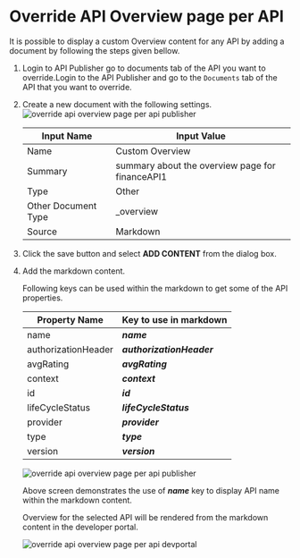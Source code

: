 # Override API Overview page per API

It is possible to display a custom Overview content for any API by adding a document by following the steps given bellow.

1. Login to API Publisher go to documents tab of the API you want to override.Login to the API Publisher and go to the `Documents` tab of the API that you want to override.

2. Create a new document with the following settings.
    ![override api overview page per api publisher](../../../../assets/img/learn/override-api-overview-page-per-api-publisher1.png) 

    | Input Name | Input Value |
    | -- | -- |
    | Name | Custom Overview |
    | Summary | summary about the overview page for financeAPI1 |
    | Type | Other |
    | Other Document Type | _overview |
    | Source | Markdown |

3. Click the save button and select **ADD CONTENT** from the dialog box.

4. Add the markdown content.

    Following keys can be used within the markdown to get some of the API properties.

    | Property Name | Key to use in markdown |
    | --- | --- |
    | name | ___name___ |
    | authorizationHeader | ___authorizationHeader___ |
    | avgRating | ___avgRating___ |
    | context | ___context___ |
    | id | ___id___ |
    | lifeCycleStatus | ___lifeCycleStatus___ |
    | provider | ___provider___ |
    | type | ___type___ |
    | version | ___version___ |

    ![override api overview page per api publisher](../../../../assets/img/learn/override-api-overview-page-per-api-publisher2.png) 

    Above screen demonstrates the use of ___name___ key to display API name within the markdown content.

    Overview for the selected API will be rendered from the markdown content in the developer portal.

    ![override api overview page per api devportal](../../../../assets/img/learn/override-api-overview-page-per-api-devportal.png) 
